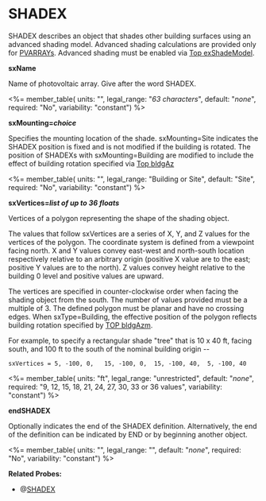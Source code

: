# SHADEX

SHADEX describes an object that shades other building surfaces using an advanced shading model.  Advanced shading calculations are provided only for [PVARRAYs](#pvarray). Advanced shading must be enabled via [Top exShadeModel](#top-model-control-items).

**sxName**

Name of photovoltaic array. Give after the word SHADEX.

<%= member_table(
  units: "",
  legal_range: "*63 characters*",
  default: "*none*",
  required: "No",
  variability: "constant") %>

**sxMounting=*choice***

Specifies the mounting location of the shade.  sxMounting=Site indicates the SHADEX position is fixed and is not modified if the building is rotated.  The position of SHADEXs with sxMounting=Building are modified to include the effect of building rotation specified via [Top bldgAz](#bldgAzm)

<%= member_table(
  units: "",
  legal_range: "Building or Site",
  default: "Site",
  required: "No",
  variability: "constant") %>

**sxVertices=*list of up to 36 floats***

Vertices of a polygon representing the shape of the shading object.

The values that follow sxVertices are a series of X, Y, and Z values for the vertices of the polygon. The coordinate system is defined from a viewpoint facing north.  X and Y values convey east-west and north-south location respectively relative to an arbitrary origin (positive X value are to the east; positive Y values are to the north).  Z values convey height relative to the building 0 level and positive values are upward.

The vertices are specified in counter-clockwise order when facing the shading object from the south.  The number of values provided must be a multiple of 3.  The defined polygon must be planar and have no crossing edges.  When sxType=Building, the effective position of the polygon reflects building rotation specified by [TOP bldgAzm](#top-general-data-items).

For example, to specify a rectangular shade "tree" that is 10 x 40 ft, facing south, and 100 ft to the south of the nominal building origin --

    sxVertices = 5, -100, 0,   15, -100, 0,  15, -100, 40,  5, -100, 40

<%= member_table(
  units: "ft",
  legal_range: "unrestricted",
  default: "*none*",
  required: "9, 12, 15, 18, 21, 24, 27, 30, 33 or 36 values",
  variability: "constant") %>

**endSHADEX**

Optionally indicates the end of the SHADEX definition. Alternatively, the end of the definition can be indicated by END or by beginning another object.

<%= member_table(
  units: "",
  legal_range: "",
  default: "*none*",
  required: "No",
  variability: "constant") %>

**Related Probes:**

- @[SHADEX](#p_shadex)
